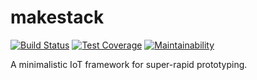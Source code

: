 makestack
=========
[![Build Status](https://travis-ci.com/seiyanuta/makestack.svg?branch=master)](https://travis-ci.com/seiyanuta/makestack)
[![Test Coverage](https://api.codeclimate.com/v1/badges/d185d1942655beb89ab5/test_coverage)](https://codeclimate.com/github/seiyanuta/makestack/test_coverage)
[![Maintainability](https://api.codeclimate.com/v1/badges/d185d1942655beb89ab5/maintainability)](https://codeclimate.com/github/seiyanuta/makestack/maintainability)

A minimalistic IoT framework for super-rapid prototyping.
